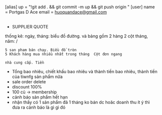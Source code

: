 ######


[alias]
	up = "!git add . && git commit -m up && git push origin "
[user]
	name = Portgas D Ace
	email = huoquandace@gmail.com


######

- SUPPLIER QUOTE

thống kê:
	ngày, tháng: biểu đồ đường. và bảng gồm 2 hàng 2 cột
	tháng, năm: \/

	5 san pham bán chạy. Biều đồ tròn
	5 Khách hàng mua nhiều nhất trong tháng  Cột đơn ngang

	nhà cung cấp. Tiền


- Tổng bao nhiêu, chiết khấu bao nhiêu và thành tiền bao nhiêu, thành tiền của tiwnfg sản phẩm nữa
- sale order delete
- discount 100%
- 100 củ -> membership
- cảnh báo sản phẩm hết hạn
- nhận thấy có 1 sản phẩm đã 1 tháng ko bán dc hoăc doanh thu ít ý thì đưa ra cảnh báo là gì gì đó